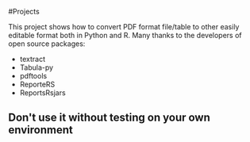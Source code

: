#Projects

This project shows how to convert PDF format file/table to other easily editable format both in Python and R.
Many thanks to the developers of open source packages:

+ textract
+ Tabula-py
+ pdftools
+ ReporteRS
+ ReportsRsjars

## Don't use it without testing on your own environment